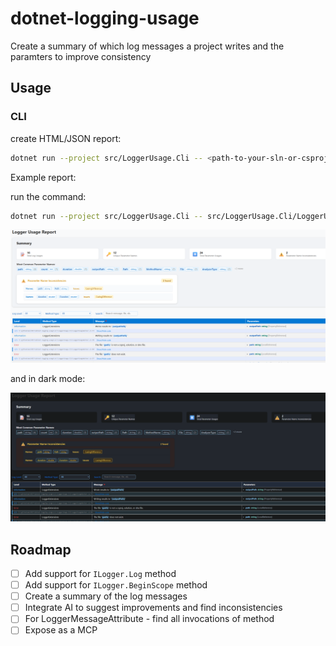 # dotnet-logging-usage
Create a summary of which log messages a project writes and the paramters to improve consistency


## Usage

### CLI

create HTML/JSON report:

```bash
dotnet run --project src/LoggerUsage.Cli -- <path-to-your-sln-or-csproj> <output-file-name>.<html/json>
```

Example report:

run the command:
```bash
dotnet run --project src/LoggerUsage.Cli -- src/LoggerUsage.Cli/LoggerUsage.Cli.csproj report.html
```

![Logger Usage Report in light mode, showing summary cards, most common parameter names, and parameter name inconsistencies, with a light background and dark text for accessibility.](assets/report-light.png)

and in dark mode:

![Logger Usage Report in dark mode, showing summary cards, most common parameter names, and parameter name inconsistencies, with a dark background and light text for accessibility.](assets/report-dark.png)

## Roadmap

- [ ] Add support for `ILogger.Log` method
- [ ] Add support for `ILogger.BeginScope` method
- [ ] Create a summary of the log messages
- [ ] Integrate AI to suggest improvements and find inconsistencies
- [ ] For LoggerMessageAttribute - find all invocations of method
- [ ] Expose as a MCP
